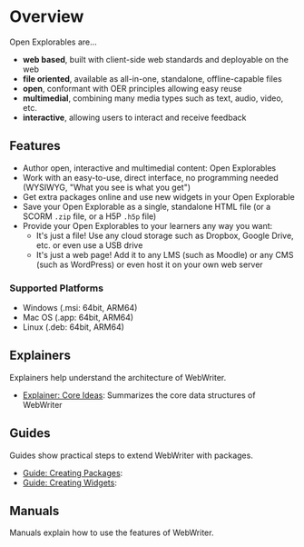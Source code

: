 # Overview
Open Explorables are...
- **web based**, built with client-side web standards and deployable on the web
- **file oriented**, available as all-in-one, standalone, offline-capable files
- **open**, conformant with OER principles allowing easy reuse
- **multimedial**, combining many media types such as text, audio, video, etc.
- **interactive**, allowing users to interact and receive feedback

## Features
- Author open, interactive and multimedial content: Open Explorables
- Work with an easy-to-use, direct interface, no programming needed (WYSIWYG, "What you see is what you get")
- Get extra packages online and use new widgets in your Open Explorable
- Save your Open Explorable as a single, standalone HTML file (or a SCORM `.zip` file, or a H5P `.h5p` file)
- Provide your Open Explorables to your learners any way you want:
  - It's just a file! Use any cloud storage such as Dropbox, Google Drive, etc. or even use a USB drive
  - It's just a web page! Add it to any LMS (such as Moodle) or any CMS (such as WordPress) or even host it on your own web server

### Supported Platforms
- Windows (.msi: 64bit, ARM64)
- Mac OS (.app: 64bit, ARM64)
- Linux (.deb: 64bit, ARM64)

## Explainers
Explainers help understand the architecture of WebWriter.
- [Explainer: Core Ideas](coreideas): Summarizes the core data structures of WebWriter

## Guides
Guides show practical steps to extend WebWriter with packages.
- [Guide: Creating Packages](creatingpackages): 
- [Guide: Creating Widgets](creatingwidgets): 

## Manuals
Manuals explain how to use the features of WebWriter.
